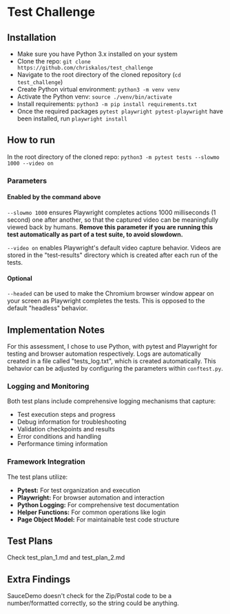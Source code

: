 # Test Challenge

## Installation
- Make sure you have Python 3.x installed on your system
- Clone the repo: `git clone https://github.com/chriskalos/test_challenge`
- Navigate to the root directory of the cloned repository (`cd test_challenge`)
- Create Python virtual environment: `python3 -m venv venv`
- Activate the Python venv: `source ./venv/bin/activate`
- Install requirements: `python3 -m pip install requirements.txt`
- Once the required packages `pytest playwright pytest-playwright` have been installed, run `playwright install`

## How to run
In the root directory of the cloned repo: `python3 -m pytest tests --slowmo 1000 --video on`

### Parameters
#### Enabled by the command above
`--slowmo 1000` ensures Playwright completes actions 1000 milliseconds (1 second) one after another, so that the captured video can be meaningfully viewed back by humans. **Remove this parameter if you are running this test automatically as part of a test suite, to avoid slowdown.**

`--video on` enables Playwright's default video capture behavior. Videos are stored in the "test-results" directory which is created after each run of the tests.

#### Optional
`--headed` can be used to make the Chromium browser window appear on your screen as Playwright completes the tests. This is opposed to the default "headless" behavior.

## Implementation Notes

For this assessment, I chose to use Python, with pytest and Playwright for testing and browser automation respectively. Logs are automatically created in a file called "tests_log.txt", which is created automatically. This behavior can be adjusted by configuring the parameters within `conftest.py`.

### Logging and Monitoring
Both test plans include comprehensive logging mechanisms that capture:
- Test execution steps and progress
- Debug information for troubleshooting
- Validation checkpoints and results
- Error conditions and handling
- Performance timing information

### Framework Integration
The test plans utilize:
- **Pytest:** For test organization and execution
- **Playwright:** For browser automation and interaction
- **Python Logging:** For comprehensive test documentation
- **Helper Functions:** For common operations like login
- **Page Object Model:** For maintainable test code structure

## Test Plans

Check test_plan_1.md and test_plan_2.md

## Extra Findings
SauceDemo doesn't check for the Zip/Postal code to be a number/formatted correctly, so the string could be anything.
